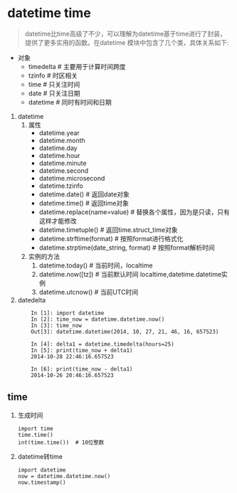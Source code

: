 # datetime time

> datetime比time高级了不少，可以理解为datetime基于time进行了封装，提供了更多实用的函数。在datetime 模块中包含了几个类，具体关系如下:

- 对象
    - timedelta     # 主要用于计算时间跨度
    - tzinfo        # 时区相关
    - time          # 只关注时间
    - date          # 只关注日期
    - datetime  # 同时有时间和日期

1. datetime
    1. 属性
        - datetime.year
        - datetime.month
        - datetime.day
        - datetime.hour
        - datetime.minute
        - datetime.second
        - datetime.microsecond
        - datetime.tzinfo
        - datetime.date()   # 返回date对象
        - datetime.time()   # 返回time对象
        - datetime.replace(name=value)   # 替换各个属性，因为是只读，只有这样才能修改
        - datetime.timetuple()  # 返回time.struct_time对象
        - datetime.strftime(format) # 按照format进行格式化
        - datetime.strptime(date_string, format) # 按照format解析时间
    2. 实例的方法
       1. datetime.today()  # 当前时间，localtime
       2. datetime.now([tz])    # 当前默认时间 localtime,datetime.datetime实例
       3. datetime.utcnow() # 当前UTC时间
2. datedelta
    ```
        In [1]: import datetime
        In [2]: time_now = datetime.datetime.now()
        In [3]: time_now
        Out[3]: datetime.datetime(2014, 10, 27, 21, 46, 16, 657523)

        In [4]: delta1 = datetime.timedelta(hours=25)
        In [5]: print(time_now + delta1)
        2014-10-28 22:46:16.657523

        In [6]: print(time_now - delta1)
        2014-10-26 20:46:16.657523
    ```

## time

1. 生成时间
    ```
    import time
    time.time()  
    int(time.time())  # 10位整数
    ```

2. datetime转time
    ```
    import datetime
    now = datetime.datetime.now()
    now.timestamp()
    ```